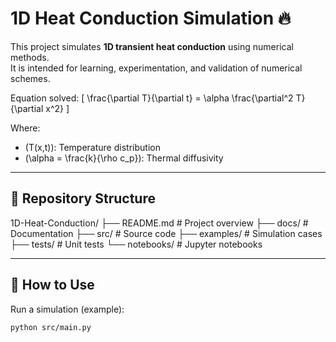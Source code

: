 # 1D Heat Conduction Simulation 🔥

This project simulates **1D transient heat conduction** using numerical methods.  
It is intended for learning, experimentation, and validation of numerical schemes.

Equation solved:
\[
\frac{\partial T}{\partial t} = \alpha \frac{\partial^2 T}{\partial x^2}
\]

Where:
- \(T(x,t)\): Temperature distribution
- \(\alpha = \frac{k}{\rho c_p}\): Thermal diffusivity

---
## 📂 Repository Structure

1D-Heat-Conduction/
├── README.md # Project overview
├── docs/ # Documentation
├── src/ # Source code
├── examples/ # Simulation cases
├── tests/ # Unit tests
└── notebooks/ # Jupyter notebooks

---

## 🚀 How to Use
Run a simulation (example):
```bash
python src/main.py
